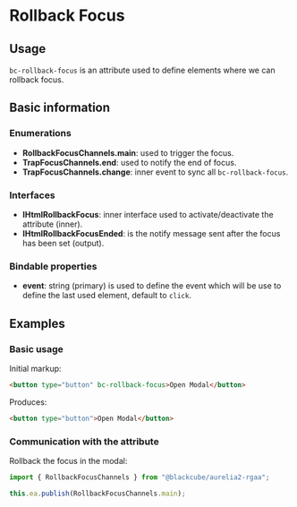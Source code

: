# Rollback Focus

## Usage

`bc-rollback-focus` is an attribute used to define elements where we can rollback focus.

## Basic information

### Enumerations

- **RollbackFocusChannels.main**: used to trigger the focus.
- **TrapFocusChannels.end**: used to notify the end of focus.
- **TrapFocusChannels.change**: inner event to sync all `bc-rollback-focus`.

### Interfaces

- **IHtmlRollbackFocus**: inner interface used to activate/deactivate the attribute (inner).
- **IHtmlRollbackFocusEnded**: is the notify message sent after the focus has been set (output).

### Bindable properties

- **event**: string (primary) is used to define the event which will be use to define the last used element, default to `click`.

## Examples

### Basic usage

Initial markup:

```html
<button type="button" bc-rollback-focus>Open Modal</button>
```

Produces:

```html
<button type="button">Open Modal</button>
```

### Communication with the attribute

Rollback the focus in the modal:

```typescript
import { RollbackFocusChannels } from "@blackcube/aurelia2-rgaa";

this.ea.publish(RollbackFocusChannels.main);
```